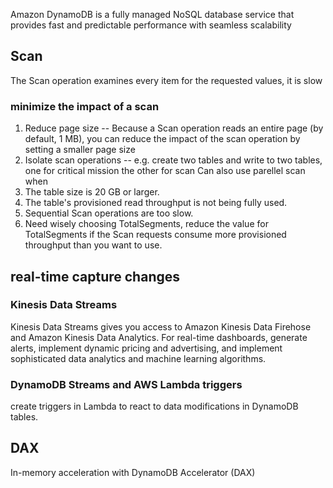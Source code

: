 Amazon DynamoDB is a fully managed NoSQL database service that provides fast and predictable performance with seamless scalability
## Scan 
The Scan operation examines every item for the requested values, it is slow 
### minimize the impact of a scan 
1. Reduce page size -- Because a Scan operation reads an entire page (by default, 1 MB), you can reduce the impact of the scan operation by setting a smaller page size 
2. Isolate scan operations -- e.g. create two tables and write to two tables, one for critical mission the other for scan
Can also use parellel scan when
1. The table size is 20 GB or larger. 
2. The table's provisioned read throughput is not being fully used. 
3. Sequential Scan operations are too slow. 
4. Need wisely choosing TotalSegments, reduce the value for TotalSegments if the Scan requests consume more provisioned throughput than you want to use.
## real-time capture changes
### Kinesis Data Streams
Kinesis Data Streams gives you access to Amazon Kinesis Data Firehose and Amazon Kinesis Data Analytics. For real-time dashboards, generate alerts, implement dynamic pricing and advertising, and implement sophisticated data analytics and machine learning algorithms. 
### DynamoDB Streams and AWS Lambda triggers
create triggers in Lambda to react to data modifications in DynamoDB tables. 
## DAX
In-memory acceleration with DynamoDB Accelerator (DAX)
